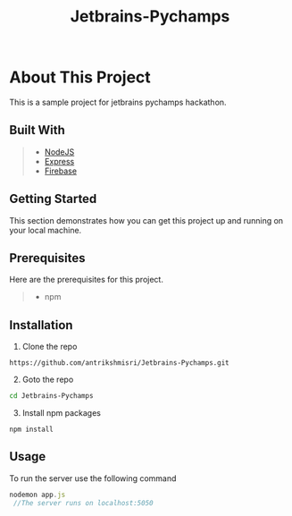 <h1 align="center">Jetbrains-Pychamps</h1>
 </br>
 
 # About This Project
 

This is a sample project for jetbrains pychamps hackathon. 
</br>
## Built With

> * [NodeJS][1]
> * [Express][2]
> * [Firebase][3]

[1]: https://nodejs.org/en/ "NodeJS"
[2]: https://expressjs.com/ "ExpressJS"
[3]: https://firebase.google.com/ "Firebase"


## Getting Started

This section demonstrates how you can get this project up and running on your local machine.
</br>
## Prerequisites

Here are the prerequisites for this project.
> * npm

## Installation

1. Clone the repo

```
https://github.com/antrikshmisri/Jetbrains-Pychamps.git
```

2. Goto the repo

```bash
cd Jetbrains-Pychamps
```

3. Install npm packages

```
npm install
```

## Usage

To run the server use the following command

```javascript
nodemon app.js
 //The server runs on localhost:5050
 ```

